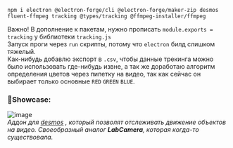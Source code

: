 ```
npm i electron @electron-forge/cli @electron-forge/maker-zip desmos fluent-ffmpeg tracking @types/tracking @ffmpeg-installer/ffmpeg
```
Важно! В дополнение к пакетам, нужно прописать `module.exports = tracking` у библиотеки `tracking.js` </br>
Запуск проги через `run` скрипты, потому что `electron` билд слишком тяжелый. </br>
Как-нибудь добавлю экспорт в `.csv`, чтобы данные трекинга можно было использовать где-нибудь извне, а так же доработаю алгоритм определения цветов через пипетку на видео, так как сейчас он выбирает только основные `RED` `GREEN` `BLUE`. </br>

### 🌂Showcase:
![image](https://github.com/supchyan/Hono/assets/123704468/96c4bbbc-fc84-4d5f-83ac-11ebe8549bce) </br>
*Аддон для [desmos](https://desmos.com) , который позволят отслеживать движение объектов на видео. Своеобразный аналог **LabCamera**, которая когда-то существовала.*
